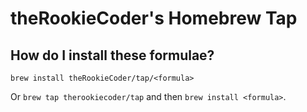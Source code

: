 # theRookieCoder's Homebrew Tap

## How do I install these formulae?

`brew install theRookieCoder/tap/<formula>`

Or `brew tap therookiecoder/tap` and then `brew install <formula>`.
